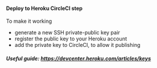#### Deploy to Heroku CircleCI step

To make it working

-   generate a new SSH private-public key pair
-   register the public key to your Heroku account
-   add the private key to CircleCI, to allow it publishing

##### Useful guide: https://devcenter.heroku.com/articles/keys
